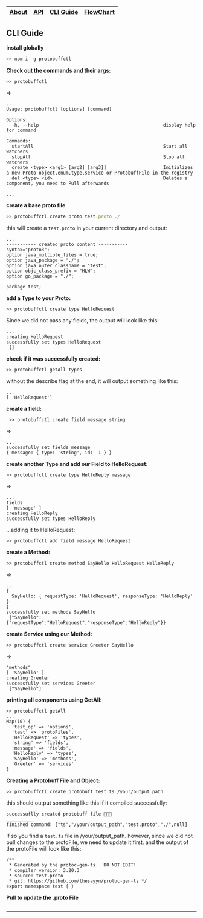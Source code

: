 
| [About](https://ji-podhead.github.io/protobuffctl/) | [API](https://ji-podhead.github.io/protobuffctl/API) | [CLI Guide](https://ji-podhead.github.io/protobuffctl/guides) | [FlowChart](https://ji-podhead.github.io/protobuffctl/charts) |
|:---|---|---|---:|

## CLI Guide
**install globally**
```JavaScript
>> npm i -g protobuffctl
``` 
**Check out the commands and their args:**
```
>> protobuffctl 
```
=>
```
...
Usage: protobuffctl [options] [command]

Options:
  -h, --help                                              display help for command

Commands:
  startAll                                                Start all watchers
  stopAll                                                 Stop all watchers
  create <type> <arg1> [arg2] [arg3]]                     Initializes a new Proto-object,enum,type,service or ProtobuffFile in the registry
  del <type> <id>                                         Deletes a component, you need to Pull afterwards

...
```
**create a base proto file**
```JavaScript
>> protobuffctl create proto test.proto ./
```
this will create a `test.proto` in your current directory and output:
```
...
----------- created proto content -----------
syntax="proto3";
option java_multiple_files = true;
option java_package = "./";
option java_outer_classname = "test";
option objc_class_prefix = "HLW";
option go_package = "./";

package test;
``` 
**add a Type to your Proto:**
```
>> protobuffctl create type HelloRequest
```
Since we did not pass any fields, the output will look like this:
```
...
creating HelloRequest
successfully set types HelloRequest
 []
```
**check if it was successfully created:**
```
>> protobuffctl getAll types
```
without the describe flag at the end, it will output something like this:
```
...
[ 'HelloRequest']

```
**create a field:**
```
 >> protobuffctl create field message string 
```
=>

```
...
successfully set fields message
{ message: { type: 'string', id: -1 } }

```
**create another Type and add our Field to HelloRequest:**
```
>> protobuffctl create type HelloReply message
```
=>
```
...
fields
[ 'message' ]
creating HelloReply
successfully set types HelloReply
```
...adding it to HelloRequest:
``` 
>> protobuffctl add field message HelloRequest
```
**create a Method:**
```
>> protobuffctl create method SayHello HelloRequest HelloReply 

```
=> 
```
... 
{
  SayHello: { requestType: 'HelloRequest', responseType: 'HelloReply' }
}
successfully set methods SayHello
 {"SayHello":{"requestType":"HelloRequest","responseType":"HelloReply"}}

```
**create  Service using our Method:**
```
>> protobuffctl create service Greeter SayHello
```
=>
```
"methods"
[ 'SayHello' ]
creating Greeter
successfully set services Greeter
 ["SayHello"]

```
**printing all components using GetAll:**
```
>> protobuffctl getAll
...
Map(10) {
  'test_op' => 'options',
  'test' => 'protoFiles',
  'HelloRequest' => 'types',
  'string' => 'fields',
  'message' => 'fields',
  'HelloReply' => 'types',
  'SayHello' => 'methods',
  'Greeter' => 'services'
}
```
**Creating a Protobuff File and Object:**
```
>> protobuffctl create protobuff test ts /your/output_path
```
this should output something like this if it compiled successfully:
```
successuflly created protobuff file 🤑🤑🤑 
__________
finished command: ["ts","/your/output_path","test.proto","./",null]
```
if so you find a `test.ts` file in /your/output_path.
however, since we did not pull changes to the protoFile, we need to update it first.
and the output of the protoFile will look like this:
```
/**
 * Generated by the protoc-gen-ts.  DO NOT EDIT!
 * compiler version: 3.20.3
 * source: test.proto
 * git: https://github.com/thesayyn/protoc-gen-ts */
export namespace test { }
```
**Pull to update the .proto File**
```

```



---
